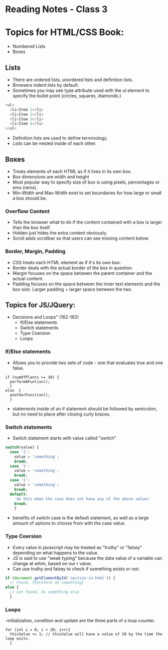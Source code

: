 # Reading Notes - Class 3

# Topics for HTML/CSS Book:
  - Numbered Lists
  - Boxes

## Lists
- There are ordered lists, unordered lists and definition lists.
- Browsers indent lists by default.
- Sometimes you may see type attribute used with the ul element to specify the bullet point (circles, squares, diamonds.)
``` Javascript
<ul>
  <li>Item 1</li>
  <li>Item 2</li>
  <li>Item 3</li>
  <li>Item 4</li>
</ul>
```
- Definition lists are used to define terminology.
- Lists can be nested inside of each other.

## Boxes 
- Treats elements of each HTML as if it lives in its own box.
- Box dimensions are width and height
- Most popular way to specify size of box is using pixels, percentages or ems (rems).
- Min-Width and Max-Width exist to set boundaries for how large or small a box should be.

### Overflow Content
- Tells the browser what to do if the content contained with a box is larger than the box itself.
- Hidden just hides the extra content obviously.
- Scroll adds scrollbar so that users can see missing content below.

### Border, Margin, Padding
- CSS treats each HTML element as if it's its own box.
- Border deals with the actual border of the box in question.
- Margin focuses on the space between the parent container and the actual content.
- Padding focuses on the space between the inner text elements and the box size. Larger padding = larger space between the two.


## Topics for JS/JQuery:
- Decisions and Loops" (162-182)
  - If/Else statements
  - Switch statements
  - Type Coersion
  - Loops

### If/Else statements
- Allows you to provide two sets of code - one that evaluates true and one false.
``` Javscript
if (numOfPlants >= 10) {
  performAFuntion();
  }
else  { 
  anotherFunction();
  }
```
- statements inside of an if statement should be followed by semicolon, but no need to place after closing curly braces.

### Switch statements
- Switch statement starts with value called "switch"
``` Javascript
switch(value) {
  case '1':
    value = 'something';
    break;
  case '1':
    value = 'something';
    break;
  case '1':
    value = 'something';
    break;
  default:
    'do this when the case does not have any of the above values'
    break;
    }
```
- benefits of switch case is the default statement, as well as a large amount of options to choose from with the case value.

### Type Coersion
- Every value in javascript may be treated as "truthy" or "falsey" depending on what happens to the value.
- JS is said to use "weak typing" because the data value of a variable can change at whim, based on our r value.
- Can use truthy and falsey to check if something exists or not:
``` Javascript
if (document.getElementById('section-in-html')) {
  // Found, therefore do something} 
else {
  // not found, do something else
  }
```

### Loops
-initialization, condition and update are the three parts of a loop counter.
``` 
for (int i = 0; i < 20; i++){
  thisValue += 1; // thisValue will have a value of 20 by the time the loop exits.
  }
```
